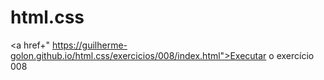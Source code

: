 # html.css

<a href+" https://guilherme-golon.github.io/html.css/exercicios/008/index.html">Executar o exercício 008
 
